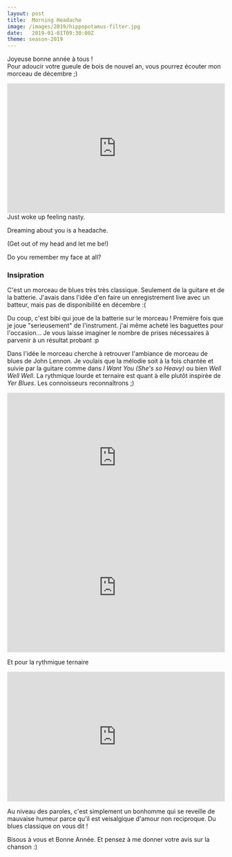 ```yaml
---
layout: post
title:  Morning Headache
image: /images/2019/hippopotamus-filter.jpg
date:   2019-01-01T09:30:00Z
theme: season-2019
---
```


Joyeuse bonne année à tous !<br>
Pour adoucir votre gueule de bois de nouvel an, vous pourrez écouter mon morceau de décembre ;)

<iframe width="100%" height="300" scrolling="no" frameborder="no" src="https://w.soundcloud.com/player/?url=https%3A//api.soundcloud.com/tracks/551778603%3Fsecret_token%3Ds-guLv6&color=%232f2349&auto_play=false&hide_related=false&show_comments=true&show_user=true&show_reposts=false&show_teaser=true&visual=true"></iframe>

<lyrics>
Just woke up feeling nasty.

Dreaming about you is a headache.

(Get out of my head and let me be!)

Do you remember my face at all?
</lyrics>

### Insipration

C'est un morceau de blues très très classique. Seulement de la guitare et de la batterie. J'avais dans l'idée
d'en faire un enregistrement live avec un batteur, mais pas de disponibilité en décembre :(

Du coup, c'est bibi qui joue de la batterie sur le morceau ! Première fois que je joue "serieusement" de l'instrument.
j'ai même acheté les baguettes pour l'occasion… Je vous laisse imaginer le nombre de prises nécessaires à parvenir
à un résultat probant :p

Dans l'idée le morceau cherche à retrouver l'ambiance de morceau de blues de John Lennon. Je voulais que la mélodie
soit à la fois chantée et suivie par la guitare comme dans _I Want You (She's so Heavy)_ ou bien _Well Well Well_. La
rythmique lourde et ternaire est quant à elle plutôt inspirée de _Yer Blues_. Les connoisseurs reconnaîtrons ;)

<iframe width="100%" height="300" src="https://www.youtube.com/embed/qvypQtn4bVc" frameborder="0" allow="accelerometer; autoplay; encrypted-media; gyroscope; picture-in-picture" allowfullscreen></iframe>

<iframe width="100%" height="300" src="https://www.youtube.com/embed/zV3GJK8j32Q" frameborder="0" allow="accelerometer; autoplay; encrypted-media; gyroscope; picture-in-picture" allowfullscreen></iframe>

Et pour la rythmique ternaire

<iframe width="100%" height="300" src="https://www.youtube.com/embed/fj4aJ8R0k2Y?start=65" frameborder="0" allow="accelerometer; autoplay; encrypted-media; gyroscope; picture-in-picture" allowfullscreen></iframe>

Au niveau des paroles, c'est simplement un bonhomme qui se reveille de mauvaise humeur parce qu'il est veisalgique d'amour
non reciproque. Du blues classique on vous dit !

Bisous à vous et Bonne Année. Et pensez à me donner votre avis sur la chanson :)
